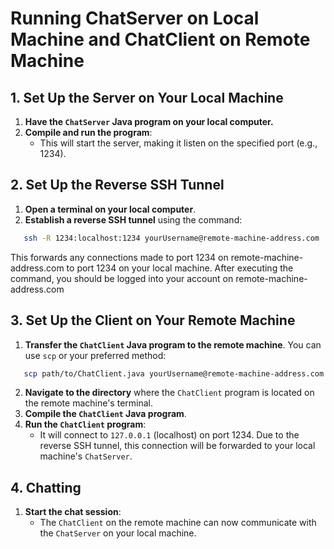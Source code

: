 # Running ChatServer on Local Machine and ChatClient on Remote Machine

## 1. Set Up the Server on Your Local Machine

1. **Have the `ChatServer` Java program on your local computer.**
2. **Compile and run the program**:
   - This will start the server, making it listen on the specified port (e.g., 1234).

## 2. Set Up the Reverse SSH Tunnel

1. **Open a terminal on your local computer**.
2. **Establish a reverse SSH tunnel** using the command:
```bash
   ssh -R 1234:localhost:1234 yourUsername@remote-machine-address.com
```

<!-- ssh -R 1234:localhost:1234 alubeid@student-shell.sys.kth.se -->
   
This forwards any connections made to port 1234 on remote-machine-address.com to port 1234 on your local machine.
After executing the command, you should be logged into your account on remote-machine-address.com

## 3. Set Up the Client on Your Remote Machine

1. **Transfer the `ChatClient` Java program to the remote machine**. You can use `scp` or your preferred method:
```bash
   scp path/to/ChatClient.java yourUsername@remote-machine-address.com:/path/on/remote/machine
```

<!-- scp TCPChat/ChatClient.java alubeid@student-shell.sys.kth.se:~/Private -->

2. **Navigate to the directory** where the `ChatClient` program is located on the remote machine's terminal.
3. **Compile the `ChatClient` Java program**.
4. **Run the `ChatClient` program**:
   - It will connect to `127.0.0.1` (localhost) on port 1234. Due to the reverse SSH tunnel, this connection will be forwarded to your local machine's `ChatServer`.

## 4. Chatting

1. **Start the chat session**:
   - The `ChatClient` on the remote machine can now communicate with the `ChatServer` on your local machine.


